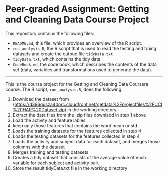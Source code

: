 Peer-graded Assignment: Getting and Cleaning Data Course Project
================


This repository contains the following files:

- `README.md`, this file, which provides an overview of the R script.
- `run_analysis.R`, the R script that is used to read the testing and traing datasets and create the outpue file `tidyData.txt`
- `tidyData.txt`, which contains the tidy data.
- `CodeBook.md`, the code book, which describes the contents of the data set (data, variables and transformations used to generate the data).


----------------


This is the course project for the Getting and Cleaning Data Coursera course.
The R script, `run_analysis.R`, does the following:

1. Download the dataset from (https://d396qusza40orc.cloudfront.net/getdata%2Fprojectfiles%2FUCI%20HAR%20Dataset.zip) in the working directory
2. Extract the data files from the .zip files downlaod in step 1 above
3. Load the activity and feature lables. 
4. keep only those features  that contains the word mean or std
5. Loads the training datasets for the features collected in step 4
6. Loads the testing datasets for the features collected in step 4
7. Loads the activity and subject data for each dataset, and merges those
   columns with the dataset
8. Merges training and testing datasets
9. Creates a tidy dataset that consists of the average value of each  variable for each subject and activity pair.
10. Store the result tidyData.txt file in the working directory






